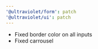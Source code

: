 ```yaml
---
'@ultraviolet/form': patch
'@ultraviolet/ui': patch
---
```


- Fixed border color on all inputs
- Fixed carrousel

